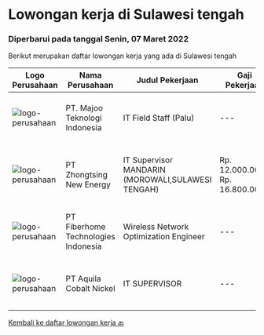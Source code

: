 
  # Lowongan kerja di Sulawesi tengah

  ### Diperbarui pada tanggal Senin, 07 Maret 2022

  Berikut merupakan daftar lowongan kerja yang ada di Sulawesi tengah

  |Logo Perusahaan | Nama Perusahaan | Judul Pekerjaan | Gaji Pekerjaan | Lokasi | Deskripsi | Tanggal diunggah | Pranala |
  | -------------- | --------------- | --------------- | --------- | --------- | -------------- | ------- | ----------- |
  |![logo-perusahaan](https://image-service-cdn.seek.com.au/2a2c8a948d223cf92abbc34c9b4e6cee325386db/ee4dce1061f3f616224767ad58cb2fc751b8d2dc)|PT. Majoo Teknologi Indonesia|IT Field Staff (Palu)|---|Palu|Deskripsi Pekerjaan: Melakukan instalasi beserta pengaturan software dan hardware majoo. Memberikan edukasi (training) kepada staff / manager/ owner...|Jumat, 04 Maret 2022|https://www.jobstreet.co.id/id/job/it-field-staff-palu-3800406?token=0~b5c01a8d-a8eb-4c47-bbf8-459bb65be3fb&sectionRank=1&jobId=jobstreet-id-job-3800406|
|![logo-perusahaan](https://i.ibb.co/sqvTCh9/112815900-stock-vector-no-image-available-icon-flat-vector.webp)|PT Zhongtsing New Energy|IT Supervisor MANDARIN (MOROWALI,SULAWESI TENGAH)|Rp. 12.000.000-Rp. 16.800.000|Sulawesi Tengah|Deskripsi Pekerjaan1.Menguasai pemecahan masalah sistem Jaringan SQL.2.Mampu menguasai NAV3.Berpengalaman Set up and Troubleshooting Hardware and...|Jumat, 04 Maret 2022|https://www.jobstreet.co.id/id/job/it-supervisor-mandarin-morowali-sulawesi-tengah-3794035?token=0~b5c01a8d-a8eb-4c47-bbf8-459bb65be3fb&sectionRank=2&jobId=jobstreet-id-job-3794035|
|![logo-perusahaan](https://image-service-cdn.seek.com.au/75a0e137cbbbb6119c508c6dc1464d0ff9ef547b/ee4dce1061f3f616224767ad58cb2fc751b8d2dc)|PT Fiberhome Technologies Indonesia|Wireless Network Optimization Engineer|---|Maluku|Job Responsibility:1. Responsible for SSV test.2. Responsible  for outputting SSV report.3. Coordinate with wireless problem analysis and test.Job...|Kamis, 24 Februari 2022|https://www.jobstreet.co.id/id/job/wireless-network-optimization-engineer-3790721?token=0~b5c01a8d-a8eb-4c47-bbf8-459bb65be3fb&sectionRank=3&jobId=jobstreet-id-job-3790721|
|![logo-perusahaan](https://i.ibb.co/sqvTCh9/112815900-stock-vector-no-image-available-icon-flat-vector.webp)|PT Aquila Cobalt Nickel|IT SUPERVISOR|---|Jakarta Raya|Responsibilities: Documented SOP and working instruction Create report for performance, incident, and activity Research and Development Act as level 3...|Jumat, 11 Februari 2022|https://www.jobstreet.co.id/id/job/it-supervisor-3788193?token=0~b5c01a8d-a8eb-4c47-bbf8-459bb65be3fb&sectionRank=4&jobId=jobstreet-id-job-3788193|


  [Kembali ke daftar lowongan kerja 🔙](../README.md#daftar-lowongan-kerja)
  